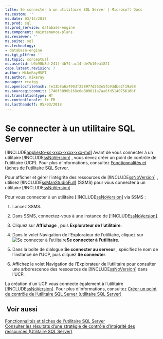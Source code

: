 ```yaml
---
title: Se connecter à un utilitaire SQL Server | Microsoft Docs
ms.custom: ''
ms.date: 03/14/2017
ms.prod: sql
ms.prod_service: database-engine
ms.component: maintenance-plans
ms.reviewer: ''
ms.suite: sql
ms.technology:
- database-engine
ms.tgt_pltfrm: ''
ms.topic: conceptual
ms.assetid: b9b90b8d-241f-4b74-ac14-de7b10ea1821
caps.latest.revision: 7
author: MikeRayMSFT
ms.author: mikeray
manager: craigg
ms.openlocfilehash: fe13b8a6a490df258977d263e5fb9ddbe2f19a08
ms.sourcegitcommit: 1740f3090b168c0e809611a7aa6fd514075616bf
ms.translationtype: HT
ms.contentlocale: fr-FR
ms.lasthandoff: 05/03/2018
---
```

# <a name="connect-to-a-sql-server-utility"></a>Se connecter à un utilitaire SQL Server
[!INCLUDE[appliesto-ss-xxxx-xxxx-xxx-md](../../includes/appliesto-ss-xxxx-xxxx-xxx-md.md)]
  Avant de vous connecter à un utilitaire [!INCLUDE[ssNoVersion](../../includes/ssnoversion-md.md)] , vous devez créer un point de contrôle de l’utilitaire (UCP). Pour plus d’informations, consultez [Fonctionnalités et tâches de l’utilitaire SQL Server](../../relational-databases/manage/sql-server-utility-features-and-tasks.md).  
  
 Pour afficher et gérer l’intégrité des ressources de [!INCLUDE[ssNoVersion](../../includes/ssnoversion-md.md)] , utilisez [!INCLUDE[ssManStudioFull](../../includes/ssmanstudiofull-md.md)] (SSMS) pour vous connecter à un utilitaire [!INCLUDE[ssNoVersion](../../includes/ssnoversion-md.md)] .  
  
 Pour vous connecter à un utilitaire [!INCLUDE[ssNoVersion](../../includes/ssnoversion-md.md)] via SSMS :  
  
1.  Lancez SSMS.  
  
2.  Dans SSMS, connectez-vous à une instance de [!INCLUDE[ssNoVersion](../../includes/ssnoversion-md.md)].  
  
3.  Cliquez sur **Affichage** , puis **Explorateur de l’utilitaire**.  
  
4.  Dans le volet Navigation de l’Explorateur de l’utilitaire, cliquez sur ![](../../relational-databases/manage/media/connect-to-utility.gif "Se connecter à l’utilitaire")**Se connecter à l’utilitaire**.  
  
5.  Dans la boîte de dialogue **Se connecter au serveur** , spécifiez le nom de l’instance de l’UCP, puis cliquez **Se connecter**.  
  
6.  Affichez le volet Navigation de l’Explorateur de l’utilitaire pour consulter une arborescence des ressources de [!INCLUDE[ssNoVersion](../../includes/ssnoversion-md.md)] dans l’UCP.  
  
 La création d’un UCP vous connecte également à l’utilitaire [!INCLUDE[ssNoVersion](../../includes/ssnoversion-md.md)]. Pour plus d’informations, consultez [Créer un point de contrôle de l’utilitaire SQL Server &#40;utilitaire SQL Server&#41;](../../relational-databases/manage/create-a-sql-server-utility-control-point-sql-server-utility.md)  
  
## <a name="see-also"></a> Voir aussi  
 [Fonctionnalités et tâches de l'utilitaire SQL Server](../../relational-databases/manage/sql-server-utility-features-and-tasks.md)   
 [Consulter les résultats d’une stratégie de contrôle d’intégrité des ressources &#40;Utilitaire SQL Server&#41;](../../relational-databases/manage/view-resource-health-policy-results-sql-server-utility.md)  
  
  
